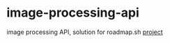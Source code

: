 # image-processing-api
image processing API, solution for roadmap.sh [project](https://roadmap.sh/projects/image-processing-service)
